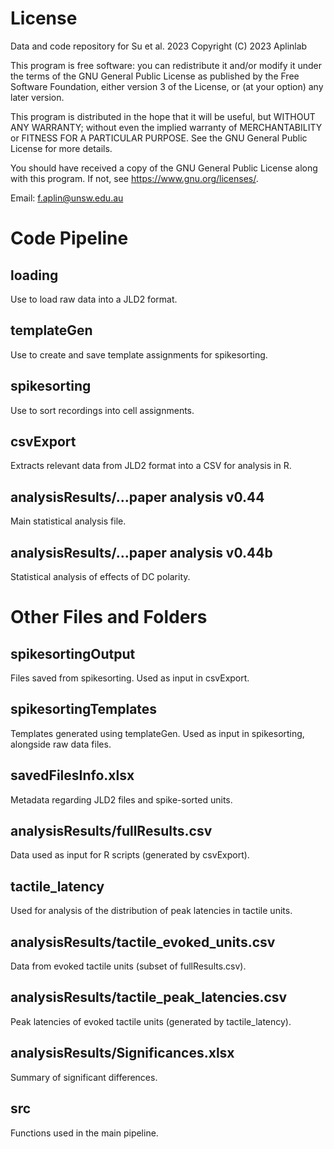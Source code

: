 # License
Data and code repository for Su et al. 2023
Copyright (C) 2023  Aplinlab

This program is free software: you can redistribute it and/or modify
it under the terms of the GNU General Public License as published by
the Free Software Foundation, either version 3 of the License, or
(at your option) any later version.

This program is distributed in the hope that it will be useful,
but WITHOUT ANY WARRANTY; without even the implied warranty of
MERCHANTABILITY or FITNESS FOR A PARTICULAR PURPOSE.  See the
GNU General Public License for more details.

You should have received a copy of the GNU General Public License
along with this program.  If not, see <https://www.gnu.org/licenses/>.

Email: f.aplin@unsw.edu.au

# Code Pipeline
## loading
Use to load raw data into a JLD2 format.

## templateGen
Use to create and save template assignments for spikesorting.

## spikesorting
Use to sort recordings into cell assignments.

## csvExport
Extracts relevant data from JLD2 format into a CSV for analysis in R.

## analysisResults/...paper analysis v0.44
Main statistical analysis file.

## analysisResults/...paper analysis v0.44b
Statistical analysis of effects of DC polarity.

# Other Files and Folders
## spikesortingOutput
Files saved from spikesorting. Used as input in csvExport.

## spikesortingTemplates
Templates generated using templateGen. Used as input in spikesorting, alongside raw data files.

## savedFilesInfo.xlsx
Metadata regarding JLD2 files and spike-sorted units.

## analysisResults/fullResults.csv
Data used as input for R scripts (generated by csvExport).

## tactile_latency
Used for analysis of the distribution of peak latencies in tactile units.

## analysisResults/tactile_evoked_units.csv
Data from evoked tactile units (subset of fullResults.csv).

## analysisResults/tactile_peak_latencies.csv
Peak latencies of evoked tactile units (generated by tactile_latency).

## analysisResults/Significances.xlsx
Summary of significant differences.

## src
Functions used in the main pipeline.